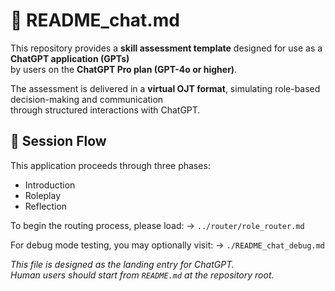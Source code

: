 <!--
This file is intended to be used by ChatGPT to guide role-based assessment behavior.
It serves as the entry point to load various operation modes.
-->

# 📄 README_chat.md

This repository provides a **skill assessment template** designed for use as a **ChatGPT application (GPTs)**  
by users on the **ChatGPT Pro plan (GPT-4o or higher)**.

The assessment is delivered in a **virtual OJT format**, simulating role-based decision-making and communication  
through structured interactions with ChatGPT.

## 🧭 Session Flow

This application proceeds through three phases:
- Introduction
- Roleplay
- Reflection

To begin the routing process, please load:
→ `../router/role_router.md`

For debug mode testing, you may optionally visit:
→ `./README_chat_debug.md`

*This file is designed as the landing entry for ChatGPT.  
Human users should start from `README.md` at the repository root.*